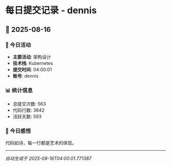 # 每日提交记录 - dennis

## 📅 2025-08-16

### 🎯 今日活动
- **主要活动**: 架构设计
- **技术栈**: Kubernetes
- **提交时间**: 04:00:01
- **账号**: dennis

### 📊 统计信息
- 总提交次数: 563
- 代码行数: 3642
- 活跃天数: 593

### 💭 今日感悟
代码如诗，每一行都是艺术的体现。

---
*自动生成于 2025-08-16T04:00:01.771387*
